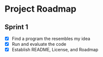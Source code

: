 # Project Roadmap

## Sprint 1
- [x] Find a program the resembles my idea
- [x] Run and evaluate the code
- [x] Establish README, License, and Roadmap
